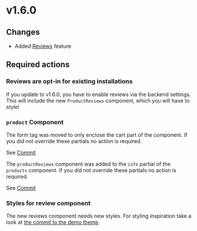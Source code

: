 # v1.6.0

## Changes

* Added [Reviews](../digging-deeper/reviews.md) feature 

## Required actions

### Reviews are opt-in for existing installations

If you update to v1.6.0, you have to enable reviews via the backend settings. 
This will include the new `ProductReviews` component, which you will have to style!

### `product` Component

The form tag was moved to only enclose the cart part of the component.
If you did not override these partials no action is required.

See [Commit](https://github.com/OFFLINE-GmbH/oc-mall-plugin/commit/5131775b66daac5e1f491536aaff96275dd37bb2)

The `productReviews` component was added to the `info` partial of the `products` component.
If you did not override these partials no action is required.

See [Commit](https://github.com/OFFLINE-GmbH/oc-mall-plugin/commit/d7266017af8dc0c664afce657739b05ccc02bb41)

### Styles for review component

The new reviews component needs new styles. For styling inspiration take
a look at [the commit to the demo theme](https://github.com/OFFLINE-GmbH/oc-mall-theme/commit/f73cee041d756a36edb6e648525d18ee82b3303a).
 